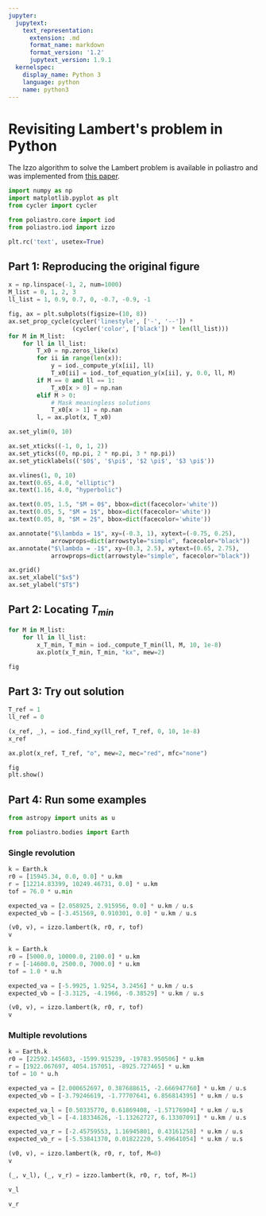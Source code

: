 ```yaml
---
jupyter:
  jupytext:
    text_representation:
      extension: .md
      format_name: markdown
      format_version: '1.2'
      jupytext_version: 1.9.1
  kernelspec:
    display_name: Python 3
    language: python
    name: python3
---
```


# Revisiting Lambert's problem in Python

The Izzo algorithm to solve the Lambert problem is available in poliastro and was implemented from [this paper](https://arxiv.org/abs/1403.2705).

```python
import numpy as np
import matplotlib.pyplot as plt
from cycler import cycler

from poliastro.core import iod
from poliastro.iod import izzo

plt.rc('text', usetex=True)
```

## Part 1: Reproducing the original figure

```python
x = np.linspace(-1, 2, num=1000)
M_list = 0, 1, 2, 3
ll_list = 1, 0.9, 0.7, 0, -0.7, -0.9, -1
```

```python 
fig, ax = plt.subplots(figsize=(10, 8))
ax.set_prop_cycle(cycler('linestyle', ['-', '--']) *
                  (cycler('color', ['black']) * len(ll_list)))
for M in M_list:
    for ll in ll_list:
        T_x0 = np.zeros_like(x)
        for ii in range(len(x)):
            y = iod._compute_y(x[ii], ll)
            T_x0[ii] = iod._tof_equation_y(x[ii], y, 0.0, ll, M)
        if M == 0 and ll == 1:
            T_x0[x > 0] = np.nan
        elif M > 0:
            # Mask meaningless solutions
            T_x0[x > 1] = np.nan
        l, = ax.plot(x, T_x0)

ax.set_ylim(0, 10)

ax.set_xticks((-1, 0, 1, 2))
ax.set_yticks((0, np.pi, 2 * np.pi, 3 * np.pi))
ax.set_yticklabels(('$0$', '$\pi$', '$2 \pi$', '$3 \pi$'))

ax.vlines(1, 0, 10)
ax.text(0.65, 4.0, "elliptic")
ax.text(1.16, 4.0, "hyperbolic")

ax.text(0.05, 1.5, "$M = 0$", bbox=dict(facecolor='white'))
ax.text(0.05, 5, "$M = 1$", bbox=dict(facecolor='white'))
ax.text(0.05, 8, "$M = 2$", bbox=dict(facecolor='white'))

ax.annotate("$\lambda = 1$", xy=(-0.3, 1), xytext=(-0.75, 0.25),
            arrowprops=dict(arrowstyle="simple", facecolor="black"))
ax.annotate("$\lambda = -1$", xy=(0.3, 2.5), xytext=(0.65, 2.75),
            arrowprops=dict(arrowstyle="simple", facecolor="black"))

ax.grid()
ax.set_xlabel("$x$")
ax.set_ylabel("$T$")
```

## Part 2: Locating $T_{min}$

```python tags=["nbsphinx-thumbnail"]
for M in M_list:
    for ll in ll_list:
        x_T_min, T_min = iod._compute_T_min(ll, M, 10, 1e-8)
        ax.plot(x_T_min, T_min, "kx", mew=2)

fig
```

## Part 3: Try out solution

```python
T_ref = 1
ll_ref = 0

(x_ref, _), = iod._find_xy(ll_ref, T_ref, 0, 10, 1e-8)
x_ref
```

```python 
ax.plot(x_ref, T_ref, "o", mew=2, mec="red", mfc="none")

fig
plt.show()
```

## Part 4: Run some examples

```python
from astropy import units as u

from poliastro.bodies import Earth
```

### Single revolution

```python
k = Earth.k
r0 = [15945.34, 0.0, 0.0] * u.km
r = [12214.83399, 10249.46731, 0.0] * u.km
tof = 76.0 * u.min

expected_va = [2.058925, 2.915956, 0.0] * u.km / u.s
expected_vb = [-3.451569, 0.910301, 0.0] * u.km / u.s

(v0, v), = izzo.lambert(k, r0, r, tof)
v
```

```python
k = Earth.k
r0 = [5000.0, 10000.0, 2100.0] * u.km
r = [-14600.0, 2500.0, 7000.0] * u.km
tof = 1.0 * u.h

expected_va = [-5.9925, 1.9254, 3.2456] * u.km / u.s
expected_vb = [-3.3125, -4.1966, -0.38529] * u.km / u.s

(v0, v), = izzo.lambert(k, r0, r, tof)
v
```

### Multiple revolutions

```python
k = Earth.k
r0 = [22592.145603, -1599.915239, -19783.950506] * u.km
r = [1922.067697, 4054.157051, -8925.727465] * u.km
tof = 10 * u.h

expected_va = [2.000652697, 0.387688615, -2.666947760] * u.km / u.s
expected_vb = [-3.79246619, -1.77707641, 6.856814395] * u.km / u.s

expected_va_l = [0.50335770, 0.61869408, -1.57176904] * u.km / u.s
expected_vb_l = [-4.18334626, -1.13262727, 6.13307091] * u.km / u.s

expected_va_r = [-2.45759553, 1.16945801, 0.43161258] * u.km / u.s
expected_vb_r = [-5.53841370, 0.01822220, 5.49641054] * u.km / u.s
```

```python
(v0, v), = izzo.lambert(k, r0, r, tof, M=0)
v
```

```python
(_, v_l), (_, v_r) = izzo.lambert(k, r0, r, tof, M=1)
```

```python
v_l
```

```python
v_r
```
